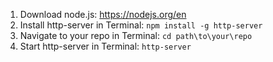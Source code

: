 1. Download node.js: https://nodejs.org/en
2. Install http-server in Terminal: ```npm install -g http-server```
3. Navigate to your repo in Terminal: ```cd path\to\your\repo```
4. Start http-server in Terminal: ```http-server```
